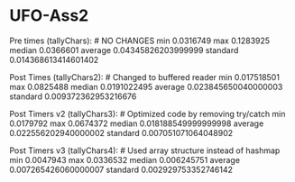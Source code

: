 # UFO-Ass2

Pre times (tallyChars):      # NO CHANGES
min 0.0316749
max 0.1283925
median 0.0366601
average 0.04345826203999999
standard 0.014368613414601402

Post Times (tallyChars2):    # Changed to buffered reader
min 0.017518501
max 0.0825488
median 0.0191022495
average 0.023845650040000003
standard 0.009372362953216676

Post Timers v2 (tallyChars3): # Optimized code by removing try/catch
min 0.0179792
max 0.0674372
median 0.018188549999999998
average 0.022556202940000002
standard 0.007051071064048902

Post Timers v3 (tallyChars4): # Used array structure instead of hashmap
min 0.0047943
max 0.0336532
median 0.006245751
average 0.007265426060000007
standard 0.002929753352746142
